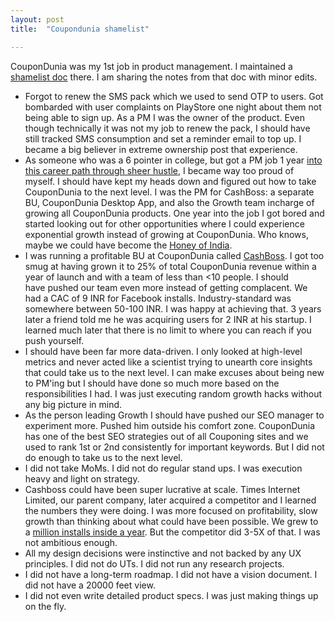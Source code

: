 ```yaml
---
layout: post
title:  "Coupondunia shamelist"

---
```

CouponDunia was my 1st job in product management. I maintained a [shamelist doc](https://manassaloi.com/2019/11/24/build-measure-learn.html) there. I am sharing the notes from that doc with minor edits.

- Forgot to renew the SMS pack which we used to send OTP to users. Got bombarded with user complaints on PlayStore one night about them not being able to sign up. As a PM I was the owner of the product. Even though technically it was not my job to renew the pack, I should have still tracked SMS consumption and set a reminder email to top up. I became a big believer in extreme ownership post that experience.
- As someone who was a 6 pointer in college, but got a PM job 1 year [into this career path through sheer hustle](https://manassaloi.com/2018/03/30/how-i-became-pm.html), I became way too proud of myself. I should have kept my heads down and figured out how to take CouponDunia to the next level. I was the PM for CashBoss: a separate BU, CouponDunia Desktop App, and also the Growth team incharge of growing all CouponDunia products. One year into the job I got bored and started looking out for other opportunities where I could experience exponential growth instead of growing at CouponDunia. Who knows, maybe we could have become the [Honey of India](https://techcrunch.com/2019/11/20/paypal-to-acquire-shopping-and-rewards-platform-honey-for-4-billion/).
- I was running a profitable BU at CouponDunia called [CashBoss](https://play.google.com/store/apps/details?id=in.coupondunia.cashboss&hl=en). I got too smug at having grown it to 25% of total CouponDunia revenue within a year of launch and with a team of less than <10 people. I should have pushed our team even more instead of getting complacent. We had a CAC of 9 INR for Facebook installs. Industry-standard was somewhere between 50-100 INR. I was happy at achieving that. 3 years later a friend told me he was acquiring users for 2 INR at his startup. I learned much later that there is no limit to where you can reach if you push yourself.
- I should have been far more data-driven. I only looked at high-level metrics and never acted like a scientist trying to unearth core insights that could take us to the next level. I can make excuses about being new to PM'ing but I should have done so much more based on the responsibilities I had. I was just executing random growth hacks without any big picture in mind.
- As the person leading Growth I should have pushed our SEO manager to experiment more. Pushed him outside his comfort zone. CouponDunia has one of the best SEO strategies out of all Couponing sites and we used to rank 1st or 2nd consistently for important keywords. But I did not do enough to take us to the next level.
- I did not take MoMs. I did not do regular stand ups. I was execution heavy and light on strategy.
- Cashboss could have been super lucrative at scale. Times Internet Limited, our parent company, later acquired a competitor and I learned the numbers they were doing. I was more focused on profitability, slow growth than thinking about what could have been possible. We grew to a [million installs inside a year](https://www.linkedin.com/pulse/how-we-scaled-cashboss-500k-downloads-5-months-manas-j-saloi/). But the competitor did 3-5X of that. I was not ambitious enough.
- All my design decisions were instinctive and not backed by any UX principles. I did not do UTs. I did not run any research projects.
- I did not have a long-term roadmap. I did not have a vision document. I did not have a 20000 feet view.
- I did not even write detailed product specs. I was just making things up on the fly.
